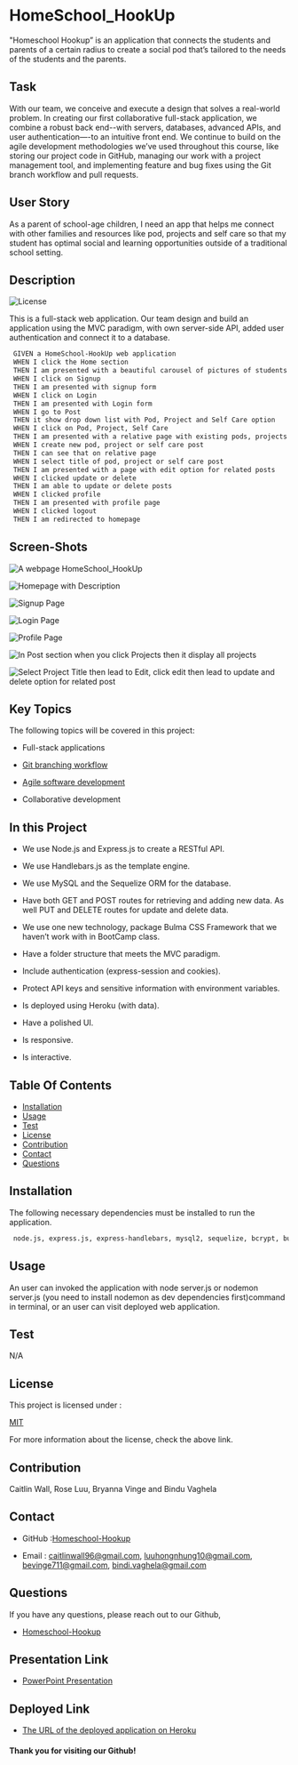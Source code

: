 # HomeSchool_HookUp

"Homeschool Hookup” is an application that connects the students and parents of a certain radius to create a social pod that’s tailored to the needs of the students and the parents.

## Task

With our team, we conceive and execute a design that solves a real-world problem. In creating our first collaborative full-stack application, we combine a robust back end--with servers, databases, advanced APIs, and user authentication—-to an intuitive front end. We continue to build on the agile development methodologies we’ve used throughout this course, like storing our project code in GitHub, managing our work with a project management tool, and implementing feature and bug fixes using the Git branch workflow and pull requests.

## User Story

 As a parent of school-age children, I need an app that helps me connect with other families and resources like pod, projects and self care  so that my student has optimal social and learning opportunities outside of a traditional school setting.

## Description

 ![License](https://img.shields.io/badge/License-MIT-yellow)

 This is a full-stack web application. Our team design and build an application using the MVC paradigm, with own server-side API, added user authentication and connect it to a database.

```md
 GIVEN a HomeSchool-HookUp web application
 WHEN I click the Home section
 THEN I am presented with a beautiful carousel of pictures of students , description about app and navbar with different links
 WHEN I click on Signup
 THEN I am presented with signup form
 WHEN I click on Login 
 THEN I am presented with Login form
 WHEN I go to Post 
 THEN it show drop down list with Pod, Project and Self Care option
 WHEN I click on Pod, Project, Self Care
 THEN I am presented with a relative page with existing pods, projects or Self Care posts.
 WHEN I create new pod, project or self care post
 THEN I can see that on relative page
 WHEN I select title of pod, project or self care post
 THEN I am presented with a page with edit option for related posts
 WHEN I clicked update or delete 
 THEN I am able to update or delete posts
 WHEN I clicked profile
 THEN I am presented with profile page
 WHEN I clicked logout
 THEN I am redirected to homepage
 ```

## Screen-Shots

![A webpage HomeSchool_HookUp](assets/Homepage1.png)

![Homepage with Description](assets/Homepage2.png)

![Signup Page](assets/Signup.png)

![Login Page](assets/Login.png)

![Profile Page](assets/Profile.png)

![In Post section when you click Projects then it display all projects](assets/Project.png)

![Select Project Title then lead to Edit, click edit then lead to update and delete option for related post](assets/ProUpdateDelete.png)

## Key Topics

The following topics will be covered in this project:

* Full-stack applications

* [Git branching workflow](https://git-scm.com/book/en/v2/Git-Branching-Branching-Workflows)

* [Agile software development](https://en.wikipedia.org/wiki/Agile_software_development)

* Collaborative development

## In this Project 

* We use Node.js and Express.js to create a RESTful API.

* We use Handlebars.js as the template engine.

* We use MySQL and the Sequelize ORM for the database.

* Have both GET and POST routes for retrieving and adding new data. 
  As well PUT and DELETE routes for update and delete data.

* We use one new technology, package Bulma CSS Framework that we haven’t work with in BootCamp class.

* Have a folder structure that meets the MVC paradigm.

* Include authentication (express-session and cookies).

* Protect API keys and sensitive information with environment variables.

* Is deployed using Heroku (with data).

* Have a polished UI.

* Is responsive.

* Is interactive. 

## Table Of Contents

- [Installation](#installation)
- [Usage](#usage)
- [Test](#test)
- [License](#license)
- [Contribution](#contribution)
- [Contact](#contact)
- [Questions](#questions)
    
## Installation 

The following necessary dependencies must be installed to run the application.

  ```md
   node.js, express.js, express-handlebars, mysql2, sequelize, bcrypt, bulma, bulma-carousel, dotenv, express-session and connect-session-sequelize
   ```

## Usage

 An user can invoked the application with node server.js or nodemon server.js (you need to install nodemon as dev dependencies first)command in terminal, or an user can visit deployed web application.

## Test
  N/A

## License

This project is licensed under :

 [MIT](https://opensource.org/licenses/MIT)

For more information about the license, check the above link.

## Contribution

Caitlin Wall, Rose Luu, Bryanna Vinge and Bindu Vaghela

## Contact

* GitHub :[Homeschool-Hookup](https://github.com/Homeschool-Hookup)

* Email : caitlinwall96@gmail.com, 
          luuhongnhung10@gmail.com,
          bevinge711@gmail.com, 
          bindi.vaghela@gmail.com
    
## Questions

If you have any questions, please reach out to our Github,

* [Homeschool-Hookup](https://github.com/Homeschool-Hookup)

## Presentation Link

* [PowerPoint Presentation](https://docs.google.com/presentation/d/1HZMUus7v0lnBxk-RvF6nIwsYdlGleCJsVJtFXbDlO-E/edit?usp=sharing)

## Deployed Link

* [The URL of the deployed application on Heroku](https://homeschool-hookup.onrender.com)

#### Thank you for visiting our Github!
